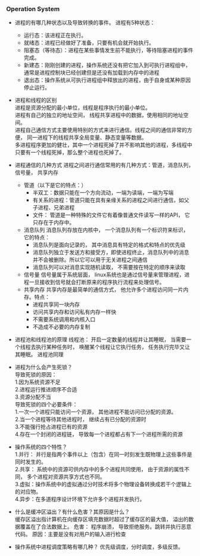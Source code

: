 
### Operation System
* 进程的有哪几种状态以及导致转换的事件。
  进程有5种状态：
  * 运行态：该进程正在执行。
  * 就绪态：进程已经做好了准备，只要有机会就开始执行。 
  * 阻塞态（等待态）：进程在某些事情发生前不能执行，等待阻塞进程的事件完成。
  * 新建态：刚刚创建的进程，操作系统还没有把它加入到可执行进程组中，通常是进程控制块已经创建但是还没有加载到内存中的进程 
  * 退出态：操作系统从可执行进程组中释放出的进程，由于自身或某种原因停止运行。
 
* 进程和线程的区别  
  进程是资源分配的最小单位，线程是程序执行的最小单位。  
  进程有自己的独立的地址空间， 线程共享进程中的数据，使用相同的地址空间。  
  进程自己通信方式主要使用特别的方式来进行通信。线程之间的通信非常的方便， 同一进程下的线程共享全局变量、静态变量等数据。  
  多进程程序更加的健壮，其中一个进程死掉了并不影响其他的进程，多线程中只要有一个线程死掉，那么整个进程也死掉了。 
  
* 进程通信的几种方式
  进程之间进行通信常用的有几种方式：管道，消息队列， 信号量， 共享内存
  * 管道（以下是它的特点：）
    * 半双工：数据只能在一个方向流动，一端为读端，一端为写端
    * 有关系的进程：管道只能在具有亲缘关系的进程之间进行通信，如父子进程、兄弟进程
    * 文件： 管道是一种特殊的文件它有着像普通文件读写一样的API， 它只存在于内存中。
  * 消息队列 消息队列存放在内核中， 一个消息队列有一个标识符来标识， 它的特点：
    * 消息队列是面向记录的， 其中消息具有特定的格式和特点的优先级
    * 消息队列独立于发送方和接受方，即使进程终止，消息队列中的消息并不会被删除。所以它可以用于无关进程之间通信
    * 消息队列可以对消息实现随机读取， 不需要按在特定的顺序来读取  
  * 信号量
    信号量属于系统层面， linux系统也是通过信号量来管理进程，进程一旦接收到信号就会打断原来的程序执行流程来处理信号。
  * 共享内存 共享内存是最简单的通信方式， 他允许多个进程访问同一片内存。特点：
    * 进程共享同一块内存
    * 访问共享内存和访问私有内存一样快
    * 不需要系统调用和内核入口
    * 不造成不必要的内存复制
    
* 进程池和线程池的原理
  线程池： 开启一定数量的线程并让其睡眠， 当需要一个线程去执行某种任务时， 唤醒某个线程让它执行任务， 任务执行完毕又让其睡眠。
  进程池同理 

* 进程为什么会产生死锁？  
  导致死锁的原因：  
  1.因为系统资源不足  
  2.进程运行推进顺序不合适  
  3.资源分配不当  
  导致死锁的四个必要条件：  
  1.一次一个进程只能访问一个资源， 其他进程不能访问已分配的资源。  
  2.当一个进程等待其他进程时， 继续占有已分配的资源时  
  3.不能强行抢占进程已有的资源  
  4.存在一个封闭的进程链， 导致每一个进程都占有下一个进程所需的资源  

* 操作系统的四个特性？  
  1.并行： 并行是指两个事件以上（包含）在同一时刻发生既物理上这些事件是同时发生的。  
  2.共享： 系统中的资源可供内存中的多个进程共同使用， 由于资源的属性不同， 多个进程对资源共享方式也不同。  
  3.虚拟：操作系统中的虚拟通过分时技术将多个物理设备转换成若干个逻辑上的对应物。  
  4.异步：在多道程序设计环境下允许多个进程并发执行。 

* 什么是缓冲区溢出？有什么危害？其原因是什么？  
  缓存区溢出指计算机在向缓存区填充数据时超过了缓存区的最大值， 溢出的数据覆盖在了合法数据上。
  危害： 程序崩溃， 导致拒绝服务。跳转并执行恶意代码。 
  原因：主要是没有对用户的输入进行检查   

* 操作系统中进程调度策略有哪几种？
  优先级调度，分时调度，多级反馈。
  
  

